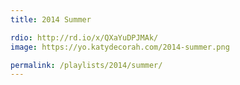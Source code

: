```yaml
---
title: 2014 Summer

rdio: http://rd.io/x/QXaYuDPJMAk/
image: https://yo.katydecorah.com/2014-summer.png

permalink: /playlists/2014/summer/
---
```


